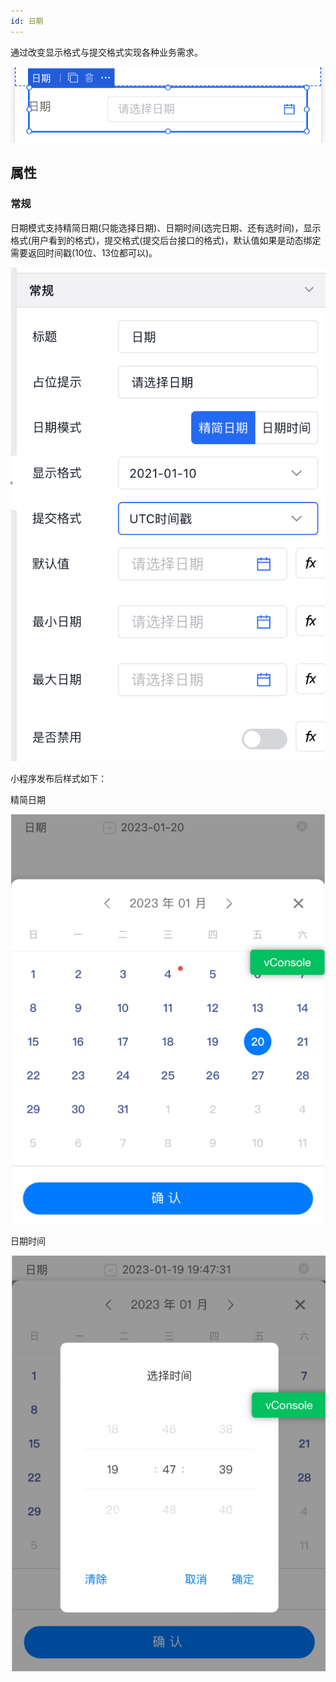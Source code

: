 ```yaml
---
id: 日期
---
```


通过改变显示格式与提交格式实现各种业务需求。

![image.png](/img/移动应用/组件/date-1.png)


## 属性

### 常规

日期模式支持精简日期(只能选择日期)、日期时间(选完日期、还有选时间)，显示格式(用户看到的格式)，提交格式(提交后台接口的格式)，默认值如果是动态绑定需要返回时间戳(10位、13位都可以)。


![image.png](/img/移动应用/组件/date-2.png)

小程序发布后样式如下：

精简日期

![image.png](/img/移动应用/组件/date-3.png)

日期时间

![image.png](/img/移动应用/组件/date-4.png)
